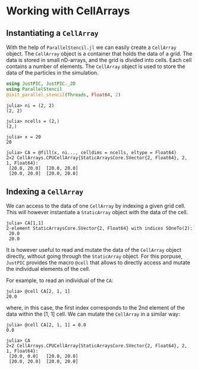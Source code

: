 # Working with CellArrays

## Instantiating a `CellArray` 

With the help of `ParallelStencil.jl` we can easily create a `CellArray` object. The `CellArray` object is a container that holds the data of a grid. The data is stored in small nD-arrays, and the grid is divided into cells. Each cell contains a number of elements. The `CellArray` object is used to store the data of the particles in the simulation.

```julia
using JustPIC, JustPIC._2D
using ParallelStencil
@init_parallel_stencil(Threads, Float64, 2)
```

```julia-repl
julia> ni = (2, 2)
(2, 2)

julia> ncells = (2,)
(2,)

julia> x = 20
20

julia> CA = @fill(x, ni..., celldims = ncells, eltype = Float64) 
2×2 CellArrays.CPUCellArray{StaticArraysCore.SVector{2, Float64}, 2, 1, Float64}:
 [20.0, 20.0]  [20.0, 20.0]
 [20.0, 20.0]  [20.0, 20.0]
```

## Indexing a `CellArray`

We can access to the data of one `CellArray` by indexing a given grid cell. This will however instantiate a `StaticArray` object with the data of the cell. 

```julia-repl 
julia> CA[1,1]
2-element StaticArraysCore.SVector{2, Float64} with indices SOneTo(2):
 20.0
 20.0
```

It is however useful to read and mutate the data of the `CellArray` object directly, without going through the `StaticArray` object. For this porpuse, `JustPIC` provides the macro `@cell` that allows to directly access and mutate the individual elements of the cell. 

For example, to read an individual of the `CA`:

```julia-repl
julia> @cell CA[2, 1, 1]
20.0
```

where, in this case, the first index corresponds to the 2nd element of the data within the [1, 1] cell. We can mutate the `CellArray` in a similar way:

```julia-repl
julia> @cell CA[2, 1, 1] = 0.0
0.0

julia> CA
2×2 CellArrays.CPUCellArray{StaticArraysCore.SVector{2, Float64}, 2, 1, Float64}:
 [20.0, 0.0]   [20.0, 20.0]
 [20.0, 20.0]  [20.0, 20.0]
```
